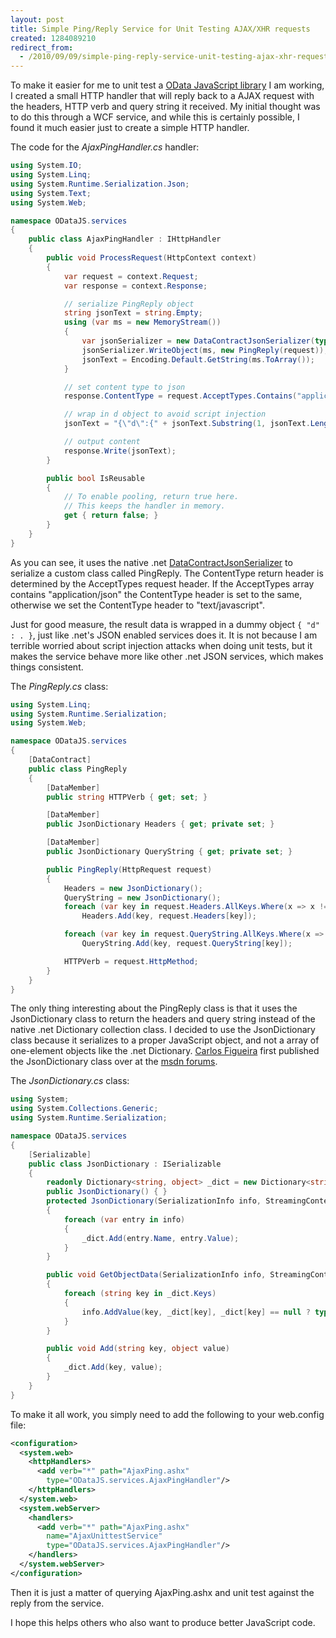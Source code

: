 ```yaml
---
layout: post
title: Simple Ping/Reply Service for Unit Testing AJAX/XHR requests
created: 1284089210
redirect_from:
  - /2010/09/09/simple-ping-reply-service-unit-testing-ajax-xhr-requests/
---
```

To make it easier for me to unit test a [OData JavaScript library](http://github.com/egil/ODataJS) I am working, I created a small HTTP handler that will reply back to a AJAX request with the headers, HTTP verb and query string it received. My initial thought was to do this through a WCF service, and while this is certainly possible, I found it much easier just to create a simple HTTP handler.

<!--break-->

The code for the *AjaxPingHandler.cs* handler:

~~~csharp
using System.IO;
using System.Linq;
using System.Runtime.Serialization.Json;
using System.Text;
using System.Web;

namespace ODataJS.services
{
    public class AjaxPingHandler : IHttpHandler
    {
        public void ProcessRequest(HttpContext context)
        {
            var request = context.Request;
            var response = context.Response;

            // serialize PingReply object
            string jsonText = string.Empty;
            using (var ms = new MemoryStream())
            {
                var jsonSerializer = new DataContractJsonSerializer(typeof(PingReply));
                jsonSerializer.WriteObject(ms, new PingReply(request));
                jsonText = Encoding.Default.GetString(ms.ToArray());
            }

            // set content type to json
            response.ContentType = request.AcceptTypes.Contains("application/json") ? "application/json" : "text/javascript";

            // wrap in d object to avoid script injection
            jsonText = "{\"d\":{" + jsonText.Substring(1, jsonText.Length - 1) + "}";

            // output content
            response.Write(jsonText);
        }

        public bool IsReusable
        {
            // To enable pooling, return true here.
            // This keeps the handler in memory.
            get { return false; }
        }
    }
}
~~~

As you can see, it uses the native .net [DataContractJsonSerializer](http://msdn.microsoft.com/en-us/library/system.runtime.serialization.json.datacontractjsonserializer.aspx) to serialize a custom class called PingReply. The ContentType return header is determined by the AcceptTypes request header. If the AcceptTypes array contains "application/json" the ContentType header is set to the same, otherwise we set the ContentType header to "text/javascript".

Just for good measure, the result data is wrapped in a dummy object `{ "d" : . }`, just like .net's JSON enabled services does it. It is not because I am terrible worried about script injection attacks when doing unit tests, but it makes the service behave more like other .net JSON services, which makes things consistent.

The *PingReply.cs* class:

~~~csharp
using System.Linq;
using System.Runtime.Serialization;
using System.Web;

namespace ODataJS.services
{
    [DataContract]
    public class PingReply
    {
        [DataMember]
        public string HTTPVerb { get; set; }

        [DataMember]
        public JsonDictionary Headers { get; private set; }

        [DataMember]
        public JsonDictionary QueryString { get; private set; }

        public PingReply(HttpRequest request)
        {
            Headers = new JsonDictionary();
            QueryString = new JsonDictionary();
            foreach (var key in request.Headers.AllKeys.Where(x => x != null))
                Headers.Add(key, request.Headers[key]);

            foreach (var key in request.QueryString.AllKeys.Where(x => x != null))
                QueryString.Add(key, request.QueryString[key]);

            HTTPVerb = request.HttpMethod;
        }
    }
}
~~~

The only thing interesting about the PingReply class is that it uses the JsonDictionary class to return the headers and query string instead of the native .net Dictionary collection class. I decided to use the JsonDictionary class because it serializes to a proper JavaScript object, and not a array of one-element objects like the .net Dictionary. [Carlos Figueira](http://social.msdn.microsoft.com/profile/carlos%20figueira/) first published the JsonDictionary class over at the [msdn forums](http://social.msdn.microsoft.com/Forums/en-US/wcf/thread/8bef40bc-8466-4c6f-a717-15f3d6e61e3c).

The *JsonDictionary.cs* class:

~~~csharp
using System;
using System.Collections.Generic;
using System.Runtime.Serialization;

namespace ODataJS.services
{
    [Serializable]
    public class JsonDictionary : ISerializable
    {
        readonly Dictionary<string, object> _dict = new Dictionary<string, object>();
        public JsonDictionary() { }
        protected JsonDictionary(SerializationInfo info, StreamingContext context)
        {
            foreach (var entry in info)
            {
                _dict.Add(entry.Name, entry.Value);
            }
        }

        public void GetObjectData(SerializationInfo info, StreamingContext context)
        {
            foreach (string key in _dict.Keys)
            {
                info.AddValue(key, _dict[key], _dict[key] == null ? typeof(object) : _dict[key].GetType());
            }
        }

        public void Add(string key, object value)
        {
            _dict.Add(key, value);
        }
    }
}
~~~

To make it all work, you simply need to add the following to your web.config file:

~~~xml
<configuration>
  <system.web>
    <httpHandlers>
      <add verb="*" path="AjaxPing.ashx"
        type="ODataJS.services.AjaxPingHandler"/>
    </httpHandlers>
  </system.web>
  <system.webServer>
    <handlers>
      <add verb="*" path="AjaxPing.ashx"
        name="AjaxUnittestService"
        type="ODataJS.services.AjaxPingHandler"/>
    </handlers>
  </system.webServer>
</configuration>
~~~

Then it is just a matter of querying AjaxPing.ashx and unit test against the reply from the service.

I hope this helps others who also want to produce better JavaScript code.